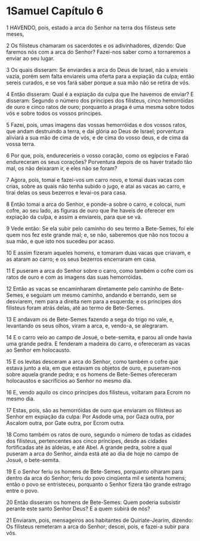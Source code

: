 # 1Samuel Capítulo 6

1	HAVENDO, pois, estado a arca do Senhor na terra dos filisteus sete meses,

2	Os filisteus chamaram os sacerdotes e os adivinhadores, dizendo: Que faremos nós com a arca do Senhor? Fazei-nos saber como a tornaremos a enviar ao seu lugar.

3	Os quais disseram: Se enviardes a arca do Deus de Israel, não a envieis vazia, porém sem falta enviareis uma oferta para a expiação da culpa; então sereis curados, e se vos fará saber porque a sua mão não se retira de vós.

4	Então disseram: Qual é a expiação da culpa que lhe havemos de enviar? E disseram: Segundo o número dos príncipes dos filisteus, cinco hemorróidas de ouro e cinco ratos de ouro; porquanto a praga é uma mesma sobre todos vós e sobre todos os vossos príncipes.

5	Fazei, pois, umas imagens das vossas hemorróidas e dos vossos ratos, que andam destruindo a terra, e dai glória ao Deus de Israel; porventura aliviará a sua mão de cima de vós, e de cima do vosso deus, e de cima da vossa terra.

6	Por que, pois, endureceríeis o vosso coração, como os egípcios e Faraó endureceram os seus corações? Porventura depois de os haver tratado tão mal, os não deixaram ir, e eles não se foram?

7	Agora, pois, tomai e fazei-vos um carro novo, e tomai duas vacas com crias, sobre as quais não tenha subido o jugo, e atai as vacas ao carro, e tirai delas os seus bezerros e levai-os para casa.

8	Então tomai a arca do Senhor, e ponde-a sobre o carro, e colocai, num cofre, ao seu lado, as figuras de ouro que lhe haveis de oferecer em expiação da culpa, e assim a enviareis, para que se vá.

9	Vede então: Se ela subir pelo caminho do seu termo a Bete-Semes, foi ele quem nos fez este grande mal; e, se não, saberemos que não nos tocou a sua mão, e que isto nos sucedeu por acaso.

10	E assim fizeram aqueles homens, e tomaram duas vacas que criavam, e as ataram ao carro; e os seus bezerros encerraram em casa.

11	E puseram a arca do Senhor sobre o carro, como também o cofre com os ratos de ouro e com as imagens das suas hemorróidas.

12	Então as vacas se encaminharam diretamente pelo caminho de Bete-Semes, e seguiam um mesmo caminho, andando e berrando, sem se desviarem, nem para a direita nem para a esquerda; e os príncipes dos filisteus foram atrás delas, até ao termo de Bete-Semes.

13	E andavam os de Bete-Semes fazendo a sega do trigo no vale, e, levantando os seus olhos, viram a arca, e, vendo-a, se alegraram.

14	E o carro veio ao campo de Josué, o bete-semita, e parou ali onde havia uma grande pedra. E fenderam a madeira do carro, e ofereceram as vacas ao Senhor em holocausto.

15	E os levitas desceram a arca do Senhor, como também o cofre que estava junto a ela, em que estavam os objetos de ouro, e puseram-nos sobre aquela grande pedra; e os homens de Bete-Semes ofereceram holocaustos e sacrifícios ao Senhor no mesmo dia.

16	E, vendo aquilo os cinco príncipes dos filisteus, voltaram para Ecrom no mesmo dia.

17	Estas, pois, são as hemorróidas de ouro que enviaram os filisteus ao Senhor em expiação da culpa: Por Asdode uma, por Gaza outra, por Ascalom outra, por Gate outra, por Ecrom outra.

18	Como também os ratos de ouro, segundo o número de todas as cidades dos filisteus, pertencentes aos cinco príncipes, desde as cidades fortificadas até às aldeias, e até Abel. A grande pedra, sobre a qual puseram a arca do Senhor, ainda está até ao dia de hoje no campo de Josué, o bete-semita.

19	E o Senhor feriu os homens de Bete-Semes, porquanto olharam para dentro da arca do Senhor; feriu do povo cinqüenta mil e setenta homens; então o povo se entristeceu, porquanto o Senhor fizera tão grande estrago entre o povo.

20	Então disseram os homens de Bete-Semes: Quem poderia subsistir perante este santo Senhor Deus? E a quem subirá de nós?

21	Enviaram, pois, mensageiros aos habitantes de Quiriate-Jearim, dizendo: Os filisteus remeteram a arca do Senhor; descei, pois, e fazei-a subir para vós.

